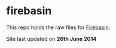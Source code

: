 # firebasin

This repo holds the raw files for [Firebasin][firebasin-site].

Site last updated on **26th June 2014**

[firebasin-site]:https://gochomugo.github.io/firebasin/index.html 
